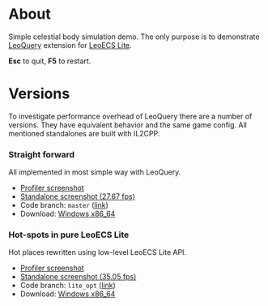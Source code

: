 # About

Simple celestial body simulation demo. The only purpose is to demonstrate [LeoQuery](https://github.com/kkolyan/leoquery) 
extension for [LeoECS Lite](https://github.com/Leopotam/ecslite).

**Esc** to quit, **F5** to restart.

# Versions
To investigate performance overhead of LeoQuery there are a number of versions. They have equivalent behavior and the same 
game config. All mentioned standalones are built with IL2CPP.

### Straight forward
All implemented in most simple way with LeoQuery.
* [Profiler screenshot](perf/profiler_deopt.png)
* [Standalone screenshot (27.67 fps)](perf/stand5000_deopti.png)
* Code branch: `master` ([link](../../tree/master))
* Download: [Windows x86_64](https://drive.google.com/file/d/1w2QMvpyUOdN3CUsnGQQDA3PfdwuVk5II/view?usp=sharing)

### Hot-spots in pure LeoECS Lite
Hot places rewritten using low-level LeoECS Lite API.
* [Profiler screenshot](perf/profiler_opt.png)
* [Standalone screenshot (35.05 fps)](perf/stand5000_opti.png)
* Code branch: `lite_opt` ([link](../../tree/lite_opt))
* Download: [Windows x86_64](https://drive.google.com/file/d/1BjHGHIPlCEtSkbzr-SUH5h78KfUByXnO/view?usp=sharing)
